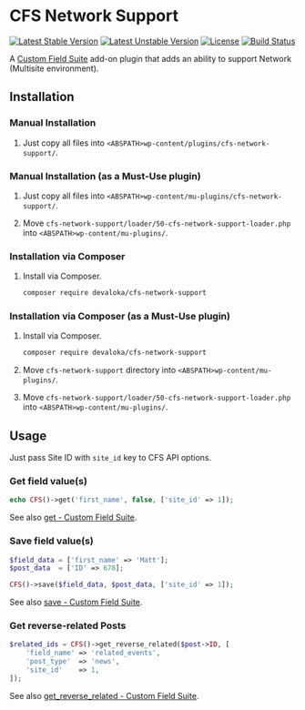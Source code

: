 # CFS Network Support

[![Latest Stable Version][stable-image]][stable-url]
[![Latest Unstable Version][unstable-image]][unstable-url]
[![License][license-image]][license-url]
[![Build Status][travis-image]][travis-url]

A [Custom Field Suite][custom-field-suite] add-on plugin that adds an ability to
support Network (Multisite environment).

## Installation

### Manual Installation

1.  Just copy all files into `<ABSPATH>wp-content/plugins/cfs-network-support/`.

### Manual Installation (as a Must-Use plugin)

1.  Just copy all files into
    `<ABSPATH>wp-content/mu-plugins/cfs-network-support/`.

2.  Move `cfs-network-support/loader/50-cfs-network-support-loader.php`
    into `<ABSPATH>wp-content/mu-plugins/`.

### Installation via Composer

1.  Install via Composer.

    ```sh
    composer require devaloka/cfs-network-support
    ```

### Installation via Composer (as a Must-Use plugin)

1.  Install via Composer.

    ```sh
    composer require devaloka/cfs-network-support
    ```

2.  Move `cfs-network-support` directory into
    `<ABSPATH>wp-content/mu-plugins/`.

3.  Move `cfs-network-support/loader/50-cfs-network-support-loader.php`
    into `<ABSPATH>wp-content/mu-plugins/`.

## Usage

Just pass Site ID with `site_id` key to CFS API options.

### Get field value(s)

```php
echo CFS()->get('first_name', false, ['site_id' => 1]);
```

See also [get - Custom Field Suite](http://docs.customfieldsuite.com/api/get.html).

### Save field value(s)

```php
$field_data = ['first_name' => 'Matt'];
$post_data  = ['ID' => 678];

CFS()->save($field_data, $post_data, ['site_id' => 1]);
```

See also [save - Custom Field Suite](http://docs.customfieldsuite.com/api/save.html).

### Get reverse-related Posts

```php
$related_ids = CFS()->get_reverse_related($post->ID, [
    'field_name' => 'related_events',
    'post_type'  => 'news',
    'site_id'    => 1,    
]);
```

See also [get\_reverse\_related - Custom Field Suite](http://docs.customfieldsuite.com/api/get_reverse_related.html).

[custom-field-suite]: https://ja.wordpress.org/plugins/custom-field-suite/

[stable-image]: https://poser.pugx.org/devaloka/cfs-network-support/v/stable
[stable-url]: https://packagist.org/packages/devaloka/cfs-network-support

[unstable-image]: https://poser.pugx.org/devaloka/cfs-network-support/v/unstable
[unstable-url]: https://packagist.org/packages/devaloka/cfs-network-support

[license-image]: https://poser.pugx.org/devaloka/cfs-network-support/license
[license-url]: https://packagist.org/packages/devaloka/cfs-network-support

[travis-image]: https://travis-ci.org/devaloka/cfs-network-support.svg?branch=master
[travis-url]: https://travis-ci.org/devaloka/cfs-network-support
